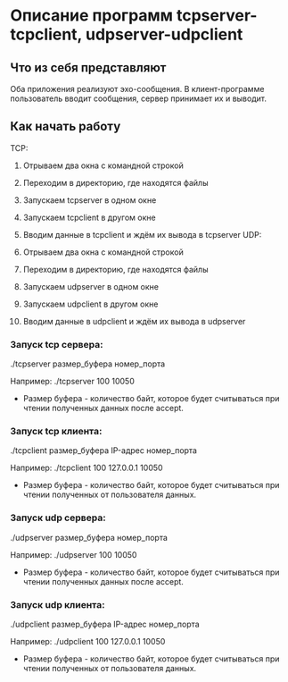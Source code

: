 # Описание программ tcpserver-tcpclient, udpserver-udpclient

## Что из себя представляют

Оба приложения реализуют эхо-сообщения. В клиент-программе пользователь вводит сообщения, сервер принимает их и выводит.

## Как начать работу
TCP:
1. Отрываем два окна с командной строкой
2. Переходим в директорию, где находятся файлы 
3. Запускаем tcpserver в одном окне
4. Запускаем tcpclient в другом окне
5. Вводим данные в tcpclient и ждём их вывода в tcpserver
UDP:

1. Отрываем два окна с командной строкой
2. Переходим в директорию, где находятся файлы 
3. Запускаем udpserver в одном окне
4. Запускаем udpclient в другом окне
5. Вводим данные в udpclient и ждём их вывода в udpserver

### Запуск tcp сервера:
./tcpserver размер_буфера номер_порта

Например:
./tcpserver 100 10050

* Размер буфера - количество байт, которое будет считываться при чтении полученных данных после accept.

### Запуск tcp клиента:
./tcpclient размер_буфера IP-адрес номер_порта

Например:
./tcpclient 100 127.0.0.1 10050

* Размер буфера - количество байт, которое будет считываться при чтении полученных от пользователя данных.

### Запуск udp сервера:
./udpserver размер_буфера номер_порта

Например:
./udpserver 100 10050

* Размер буфера - количество байт, которое будет считываться при чтении полученных данных после accept.

### Запуск udp клиента:
./udpclient размер_буфера IP-адрес номер_порта

Например:
./udpclient 100 127.0.0.1 10050

* Размер буфера - количество байт, которое будет считываться при чтении полученных от пользователя данных.


